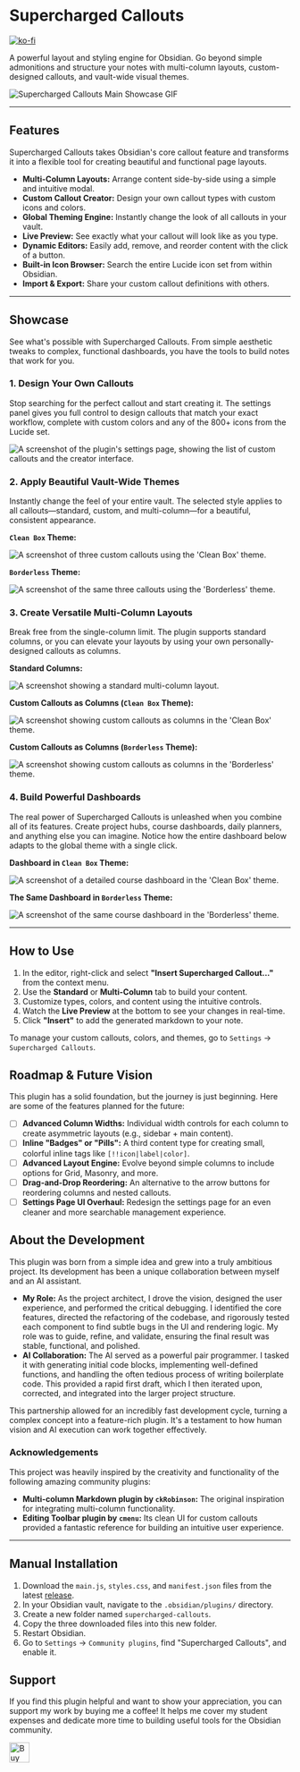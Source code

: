# Supercharged Callouts

[![ko-fi](https://ko-fi.com/img/githubbutton_sm.svg)](https://ko-fi.com/omaritani)

A powerful layout and styling engine for Obsidian. Go beyond simple admonitions and structure your notes with multi-column layouts, custom-designed callouts, and vault-wide visual themes.

![Supercharged Callouts Main Showcase GIF](https://github.com/user-attachments/assets/82012d10-aac3-421a-a4f1-d83586d2812f)

---

## Features

Supercharged Callouts takes Obsidian's core callout feature and transforms it into a flexible tool for creating beautiful and functional page layouts.

- **Multi-Column Layouts:** Arrange content side-by-side using a simple and intuitive modal.
- **Custom Callout Creator:** Design your own callout types with custom icons and colors.
- **Global Theming Engine:** Instantly change the look of all callouts in your vault.
- **Live Preview:** See exactly what your callout will look like as you type.
- **Dynamic Editors:** Easily add, remove, and reorder content with the click of a button.
- **Built-in Icon Browser:** Search the entire Lucide icon set from within Obsidian.
- **Import & Export:** Share your custom callout definitions with others.

---

## Showcase

See what's possible with Supercharged Callouts. From simple aesthetic tweaks to complex, functional dashboards, you have the tools to build notes that work for you.

### 1. Design Your Own Callouts

Stop searching for the perfect callout and start creating it. The settings panel gives you full control to design callouts that match your exact workflow, complete with custom colors and any of the 800+ icons from the Lucide set.

![A screenshot of the plugin's settings page, showing the list of custom callouts and the creator interface.](https://github.com/user-attachments/assets/cb40fc18-bc57-4fdf-ab44-07c30d6ac92b)

### 2. Apply Beautiful Vault-Wide Themes

Instantly change the feel of your entire vault. The selected style applies to all callouts—standard, custom, and multi-column—for a beautiful, consistent appearance.

**`Clean Box` Theme:**

![A screenshot of three custom callouts using the 'Clean Box' theme.](https://github.com/user-attachments/assets/1a39da48-0eb6-4c8b-a769-a26f60c07ea8)

**`Borderless` Theme:**

![A screenshot of the same three callouts using the 'Borderless' theme.](https://github.com/user-attachments/assets/9ff4a64a-66d8-4ede-8636-5d9dabac14f1)

### 3. Create Versatile Multi-Column Layouts

Break free from the single-column limit. The plugin supports standard columns, or you can elevate your layouts by using your own personally-designed callouts as columns.

**Standard Columns:**

![A screenshot showing a standard multi-column layout.](https://github.com/user-attachments/assets/a5497ec3-1503-4cb5-bb13-261d2cdc5162)

**Custom Callouts as Columns (`Clean Box` Theme):**

![A screenshot showing custom callouts as columns in the 'Clean Box' theme.](https://github.com/user-attachments/assets/75bbe6c8-3da5-4105-bad6-29421d589967)

**Custom Callouts as Columns (`Borderless` Theme):**

![A screenshot showing custom callouts as columns in the 'Borderless' theme.](https://github.com/user-attachments/assets/a49c5d42-ca8d-4b75-9bac-e1ebd872e498)

### 4. Build Powerful Dashboards

The real power of Supercharged Callouts is unleashed when you combine all of its features. Create project hubs, course dashboards, daily planners, and anything else you can imagine. Notice how the entire dashboard below adapts to the global theme with a single click.

**Dashboard in `Clean Box` Theme:**

![A screenshot of a detailed course dashboard in the 'Clean Box' theme.](https://github.com/user-attachments/assets/e5f7375d-8546-4b89-8743-2fe944f48ffb)

**The Same Dashboard in `Borderless` Theme:**

![A screenshot of the same course dashboard in the 'Borderless' theme.](https://github.com/user-attachments/assets/ec1fce2d-f21d-4a2f-8997-5a40e39744cb)

---

## How to Use

1.  In the editor, right-click and select **"Insert Supercharged Callout..."** from the context menu.
2.  Use the **Standard** or **Multi-Column** tab to build your content.
3.  Customize types, colors, and content using the intuitive controls.
4.  Watch the **Live Preview** at the bottom to see your changes in real-time.
5.  Click **"Insert"** to add the generated markdown to your note.

To manage your custom callouts, colors, and themes, go to `Settings` -> `Supercharged Callouts`.

## Roadmap & Future Vision

This plugin has a solid foundation, but the journey is just beginning. Here are some of the features planned for the future:

-   [ ] **Advanced Column Widths:** Individual width controls for each column to create asymmetric layouts (e.g., sidebar + main content).
-   [ ] **Inline "Badges" or "Pills":** A third content type for creating small, colorful inline tags like `[!!icon|label|color]`.
-   [ ] **Advanced Layout Engine:** Evolve beyond simple columns to include options for Grid, Masonry, and more.
-   [ ] **Drag-and-Drop Reordering:** An alternative to the arrow buttons for reordering columns and nested callouts.
-   [ ] **Settings Page UI Overhaul:** Redesign the settings page for an even cleaner and more searchable management experience.

## About the Development

This plugin was born from a simple idea and grew into a truly ambitious project. Its development has been a unique collaboration between myself and an AI assistant.

-   **My Role:** As the project architect, I drove the vision, designed the user experience, and performed the critical debugging. I identified the core features, directed the refactoring of the codebase, and rigorously tested each component to find subtle bugs in the UI and rendering logic. My role was to guide, refine, and validate, ensuring the final result was stable, functional, and polished.
-   **AI Collaboration:** The AI served as a powerful pair programmer. I tasked it with generating initial code blocks, implementing well-defined functions, and handling the often tedious process of writing boilerplate code. This provided a rapid first draft, which I then iterated upon, corrected, and integrated into the larger project structure.

This partnership allowed for an incredibly fast development cycle, turning a complex concept into a feature-rich plugin. It's a testament to how human vision and AI execution can work together effectively.

### Acknowledgements

This project was heavily inspired by the creativity and functionality of the following amazing community plugins:
- **Multi-column Markdown plugin by `ckRobinson`:** The original inspiration for integrating multi-column functionality.
- **Editing Toolbar plugin by `cmenu`:** Its clean UI for custom callouts provided a fantastic reference for building an intuitive user experience.

---

## Manual Installation

1.  Download the `main.js`, `styles.css`, and `manifest.json` files from the latest [release](https://github.com/omaritani-au/obsidian-supercharged-callouts/releases).
2.  In your Obsidian vault, navigate to the `.obsidian/plugins/` directory.
3.  Create a new folder named `supercharged-callouts`.
4.  Copy the three downloaded files into this new folder.
5.  Restart Obsidian.
6.  Go to `Settings` -> `Community plugins`, find "Supercharged Callouts", and enable it.

## Support

If you find this plugin helpful and want to show your appreciation, you can support my work by buying me a coffee! It helps me cover my student expenses and dedicate more time to building useful tools for the Obsidian community.

<a href="https://ko-fi.com/omaritani" target="_blank">
  <img height="36" style="border:0px;height:36px;" src="https://storage.ko-fi.com/cdn/kofi2.png?v=3" border="0" alt="Buy Me a Coffee at ko-fi.com" />
</a>